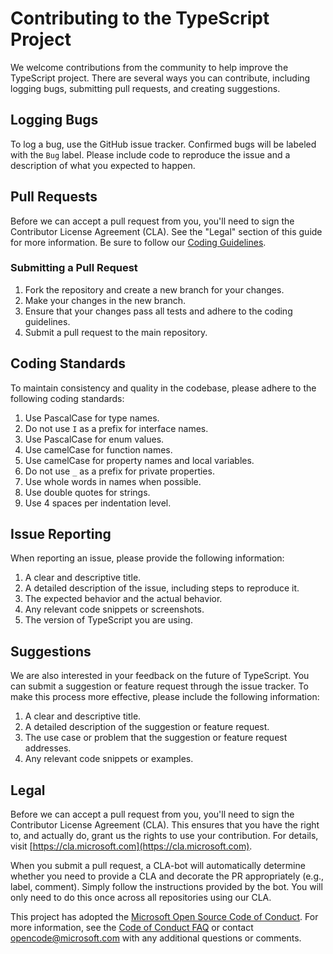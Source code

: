 # Contributing to the TypeScript Project

We welcome contributions from the community to help improve the TypeScript project. There are several ways you can contribute, including logging bugs, submitting pull requests, and creating suggestions.

## Logging Bugs

To log a bug, use the GitHub issue tracker. Confirmed bugs will be labeled with the `Bug` label. Please include code to reproduce the issue and a description of what you expected to happen.

## Pull Requests

Before we can accept a pull request from you, you'll need to sign the Contributor License Agreement (CLA). See the "Legal" section of this guide for more information. Be sure to follow our [Coding Guidelines](coding-guidelines.md).

### Submitting a Pull Request

1. Fork the repository and create a new branch for your changes.
2. Make your changes in the new branch.
3. Ensure that your changes pass all tests and adhere to the coding guidelines.
4. Submit a pull request to the main repository.

## Coding Standards

To maintain consistency and quality in the codebase, please adhere to the following coding standards:

1. Use PascalCase for type names.
2. Do not use `I` as a prefix for interface names.
3. Use PascalCase for enum values.
4. Use camelCase for function names.
5. Use camelCase for property names and local variables.
6. Do not use `_` as a prefix for private properties.
7. Use whole words in names when possible.
8. Use double quotes for strings.
9. Use 4 spaces per indentation level.

## Issue Reporting

When reporting an issue, please provide the following information:

1. A clear and descriptive title.
2. A detailed description of the issue, including steps to reproduce it.
3. The expected behavior and the actual behavior.
4. Any relevant code snippets or screenshots.
5. The version of TypeScript you are using.

## Suggestions

We are also interested in your feedback on the future of TypeScript. You can submit a suggestion or feature request through the issue tracker. To make this process more effective, please include the following information:

1. A clear and descriptive title.
2. A detailed description of the suggestion or feature request.
3. The use case or problem that the suggestion or feature request addresses.
4. Any relevant code snippets or examples.

## Legal

Before we can accept a pull request from you, you'll need to sign the Contributor License Agreement (CLA). This ensures that you have the right to, and actually do, grant us the rights to use your contribution. For details, visit [https://cla.microsoft.com](https://cla.microsoft.com).

When you submit a pull request, a CLA-bot will automatically determine whether you need to provide a CLA and decorate the PR appropriately (e.g., label, comment). Simply follow the instructions provided by the bot. You will only need to do this once across all repositories using our CLA.

This project has adopted the [Microsoft Open Source Code of Conduct](https://opensource.microsoft.com/codeofconduct/). For more information, see the [Code of Conduct FAQ](https://opensource.microsoft.com/codeofconduct/faq/) or contact [opencode@microsoft.com](mailto:opencode@microsoft.com) with any additional questions or comments.
